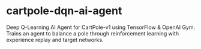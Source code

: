 # cartpole-dqn-ai-agent
 Deep Q-Learning AI Agent for CartPole-v1 using TensorFlow &amp; OpenAI Gym. Trains an agent to balance a pole through reinforcement learning with experience replay and target networks.
